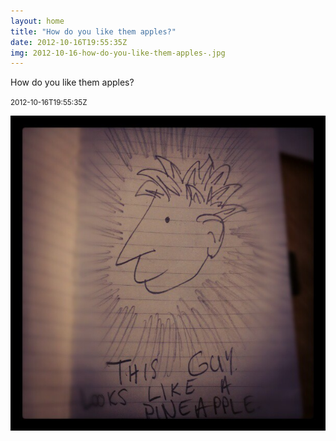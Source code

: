 ```yaml
---
layout: home
title: "How do you like them apples?"
date: 2012-10-16T19:55:35Z
img: 2012-10-16-how-do-you-like-them-apples-.jpg
---
```


How do you like them apples?

<small>2012-10-16T19:55:35Z</small>

![How do you like them apples?](2012-10-16-how-do-you-like-them-apples-.jpg)
